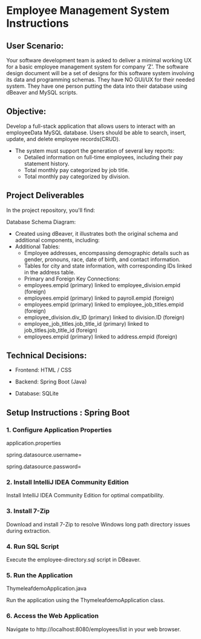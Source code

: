 
# Employee Management System Instructions

## User Scenario:

Your software development team is asked to deliver a minimal working UX for a basic 
employee management system for company ‘Z’. The software design document will be a set of 
designs for this software system involving its data and programming schemas. They have NO 
GUI/UX for their needed system. They have one person putting the data into their database using 
dBeaver and MySQL scripts. 


## Objective: 
Develop a full-stack application that allows users to interact with an employeeData MySQL database. Users should be able to search, insert, update, and delete employee records(CRUD).

- The system must support the generation of several key reports:
  - Detailed information on full-time employees, including their pay statement history.
  - Total monthly pay categorized by job title.
  - Total monthly pay categorized by division.

## Project Deliverables

In the project repository, you'll find:

Database Schema Diagram: 
- Created using dBeaver, it illustrates both the original schema and additional components, including:
- Additional Tables:
  - Employee addresses, encompassing demographic details such as gender, pronouns, race, date of birth, and contact information.
  - Tables for city and state information, with corresponding IDs linked in the address table.
  - Primary and Foreign Key Connections:
  - employees.empid (primary) linked to employee_division.empid (foreign)
  - employees.empid (primary) linked to payroll.empid (foreign)
  - employees.empid (primary) linked to employee_job_titles.empid (foreign)
  - employee_division.div_ID (primary) linked to division.ID (foreign)
  - employee_job_titles.job_title_id (primary) linked to job_titles.job_title_id (foreign)
  - employees.empid (primary) linked to address.empid (foreign)



##  Technical Decisions: 
- Frontend: HTML / CSS

- Backend: Spring Boot (Java)

- Database: SQLite




## Setup Instructions : Spring Boot

### 1.	Configure Application Properties
application.properties

spring.datasource.username=<your-username>

spring.datasource.password=<your-password>
### 2.	Install IntelliJ IDEA Community Edition
Install IntelliJ IDEA Community Edition for optimal compatibility.
### 3.	Install 7-Zip
Download and install 7-Zip to resolve Windows long path directory issues during extraction.
### 4.	Run SQL Script
Execute the employee-directory.sql script in DBeaver.
### 5.	Run the Application
ThymeleafdemoApplication.java

Run the application using the ThymeleafdemoApplication class.
### 6.	Access the Web Application
Navigate to http://localhost:8080/employees/list in your web browser.


